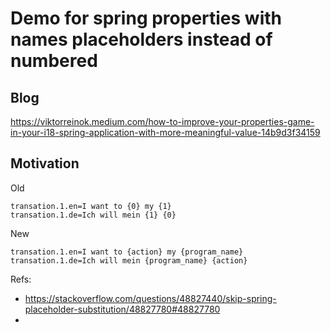 # Demo for spring properties with names placeholders instead of numbered

## Blog
https://viktorreinok.medium.com/how-to-improve-your-properties-game-in-your-i18-spring-application-with-more-meaningful-value-14b9d3f34159

## Motivation

Old
```
transation.1.en=I want to {0} my {1} 
transation.1.de=Ich will mein {1} {0}
```

New
```
transation.1.en=I want to {action} my {program_name} 
transation.1.de=Ich will mein {program_name} {action}
```


Refs:
- https://stackoverflow.com/questions/48827440/skip-spring-placeholder-substitution/48827780#48827780
- 